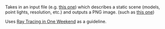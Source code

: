 Takes in an input file (e.g. [this one](cornell2.txt)) which describes a static scene (models, point lights, resolution, etc.) and outputs a PNG image. (such as [this one](image.png))

Uses [Ray Tracing in One Weekend](https://raytracing.github.io/) as a guideline.
